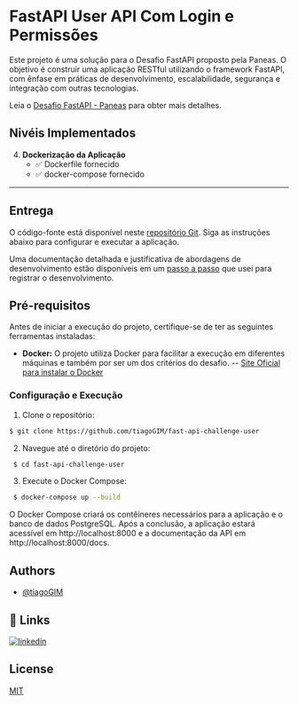 # FastAPI User API Com Login e Permissões

Este projeto é uma solução para o Desafio FastAPI proposto pela Paneas. O objetivo é construir uma aplicação RESTful utilizando o framework FastAPI, com ênfase em práticas de desenvolvimento, escalabilidade, segurança e integração com outras tecnologias.

Leia o [Desafio FastAPI - Paneas](./docs/desafio_fastAPI_Paneas.md) para obter mais detalhes.

## Nivéis Implementados

4. **Dockerização da Aplicação**
   - ✅ Dockerfile fornecido
   - ✅ docker-compose fornecido

---

## Entrega

O código-fonte está disponível neste [repositório Git](https://github.com/tiagoGIM/fast-api-challenge-user). Siga as instruções abaixo para configurar e executar a aplicação.

Uma documentação detalhada e justificativa de abordagens de desenvolvimento estão disponíveis em um [passo a passo](./docs/step-by-step.md) que usei para registrar o desenvolvimento.

## Pré-requisitos 

Antes de iniciar a execução do projeto, certifique-se de ter as seguintes ferramentas instaladas:

- **Docker:** O projeto utiliza Docker para facilitar a execução em diferentes máquinas e também por ser um dos critérios do desafio.
    -- [Site Oficial para instalar o Docker](https://docs.docker.com/engine/install/)

### Configuração e Execução

1. Clone o repositório:
```bash
$ git clone https://github.com/tiagoGIM/fast-api-challenge-user
 ```


2. Navegue até o diretório do projeto:

```bash
 $ cd fast-api-challenge-user
```

3. Execute o Docker Compose:

```bash
 $ docker-compose up --build

```

O Docker Compose criará os contêineres necessários para a aplicação e o banco de dados PostgreSQL. Após a conclusão, a aplicação estará acessível em http://localhost:8000 e a documentação da API em http://localhost:8000/docs.


## Authors

- [@tiagoGIM](https://www.github.com/tiagoGIM)


## 🔗 Links

[![linkedin](https://img.shields.io/badge/linkedin-0A66C2?style=for-the-badge&logo=linkedin&logoColor=white)](https://www.linkedin.com/in/tiaho-hs-almeida)



## License

[MIT](https://choosealicense.com/licenses/mit/)

